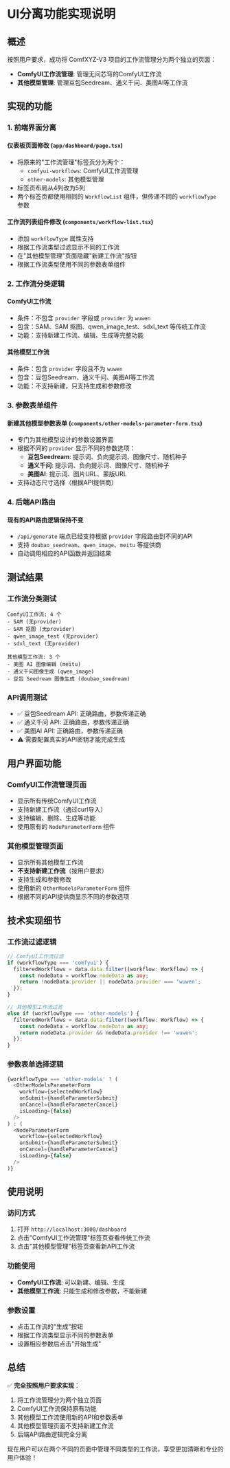 # UI分离功能实现说明

## 概述

按照用户要求，成功将 ComfXYZ-V3 项目的工作流管理分为两个独立的页面：
- **ComfyUI工作流管理**: 管理无问芯穹的ComfyUI工作流
- **其他模型管理**: 管理豆包Seedream、通义千问、美图AI等工作流

## 实现的功能

### 1. 前端界面分离

#### 仪表板页面修改 (`app/dashboard/page.tsx`)
- 将原来的"工作流管理"标签页分为两个：
  - `comfyui-workflows`: ComfyUI工作流管理
  - `other-models`: 其他模型管理
- 标签页布局从4列改为5列
- 两个标签页都使用相同的 `WorkflowList` 组件，但传递不同的 `workflowType` 参数

#### 工作流列表组件修改 (`components/workflow-list.tsx`)
- 添加 `workflowType` 属性支持
- 根据工作流类型过滤显示不同的工作流
- 在"其他模型管理"页面隐藏"新建工作流"按钮
- 根据工作流类型使用不同的参数表单组件

### 2. 工作流分类逻辑

#### ComfyUI工作流
- 条件：不包含 `provider` 字段或 `provider` 为 `wuwen`
- 包含：SAM、SAM 抠图、qwen_image_test、sdxl_text 等传统工作流
- 功能：支持新建工作流、编辑、生成等完整功能

#### 其他模型工作流
- 条件：包含 `provider` 字段且不为 `wuwen`
- 包含：豆包Seedream、通义千问、美图AI等工作流
- 功能：不支持新建，只支持生成和参数修改

### 3. 参数表单组件

#### 新建其他模型参数表单 (`components/other-models-parameter-form.tsx`)
- 专门为其他模型设计的参数设置界面
- 根据不同的 `provider` 显示不同的参数选项：
  - **豆包Seedream**: 提示词、负向提示词、图像尺寸、随机种子
  - **通义千问**: 提示词、负向提示词、图像尺寸、随机种子
  - **美图AI**: 提示词、图片URL、蒙版URL
- 支持动态尺寸选择（根据API提供商）

### 4. 后端API路由

#### 现有的API路由逻辑保持不变
- `/api/generate` 端点已经支持根据 `provider` 字段路由到不同的API
- 支持 `doubao_seedream`、`qwen_image`、`meitu` 等提供商
- 自动调用相应的API函数并返回结果

## 测试结果

### 工作流分类测试
```
ComfyUI工作流: 4 个
- SAM (无provider)
- SAM 抠图 (无provider)  
- qwen_image_test (无provider)
- sdxl_text (无provider)

其他模型工作流: 3 个
- 美图 AI 图像编辑 (meitu)
- 通义千问图像生成 (qwen_image)
- 豆包 Seedream 图像生成 (doubao_seedream)
```

### API调用测试
- ✅ 豆包Seedream API: 正确路由，参数传递正确
- ✅ 通义千问 API: 正确路由，参数传递正确  
- ✅ 美图AI API: 正确路由，参数传递正确
- ⚠️ 需要配置真实的API密钥才能完成生成

## 用户界面功能

### ComfyUI工作流管理页面
- 显示所有传统ComfyUI工作流
- 支持新建工作流（通过curl导入）
- 支持编辑、删除、生成等功能
- 使用原有的 `NodeParameterForm` 组件

### 其他模型管理页面
- 显示所有其他模型工作流
- **不支持新建工作流**（按用户要求）
- 支持生成和参数修改
- 使用新的 `OtherModelsParameterForm` 组件
- 根据不同的API提供商显示不同的参数选项

## 技术实现细节

### 工作流过滤逻辑
```typescript
// ComfyUI工作流过滤
if (workflowType === 'comfyui') {
  filteredWorkflows = data.data.filter((workflow: Workflow) => {
    const nodeData = workflow.nodeData as any;
    return !nodeData.provider || nodeData.provider === 'wuwen';
  });
}

// 其他模型工作流过滤
else if (workflowType === 'other-models') {
  filteredWorkflows = data.data.filter((workflow: Workflow) => {
    const nodeData = workflow.nodeData as any;
    return nodeData.provider && nodeData.provider !== 'wuwen';
  });
}
```

### 参数表单选择逻辑
```typescript
{workflowType === 'other-models' ? (
  <OtherModelsParameterForm
    workflow={selectedWorkflow}
    onSubmit={handleParameterSubmit}
    onCancel={handleParameterCancel}
    isLoading={false}
  />
) : (
  <NodeParameterForm
    workflow={selectedWorkflow}
    onSubmit={handleParameterSubmit}
    onCancel={handleParameterCancel}
    isLoading={false}
  />
)}
```

## 使用说明

### 访问方式
1. 打开 `http://localhost:3000/dashboard`
2. 点击"ComfyUI工作流管理"标签页查看传统工作流
3. 点击"其他模型管理"标签页查看新API工作流

### 功能使用
- **ComfyUI工作流**: 可以新建、编辑、生成
- **其他模型工作流**: 只能生成和修改参数，不能新建

### 参数设置
- 点击工作流的"生成"按钮
- 根据工作流类型显示不同的参数表单
- 设置相应参数后点击"开始生成"

## 总结

✅ **完全按照用户要求实现**：
1. 将工作流管理分为两个独立页面
2. ComfyUI工作流保持原有功能
3. 其他模型工作流使用新的API和参数表单
4. 其他模型管理页面不支持新建工作流
5. 后端API路由逻辑完全分离

现在用户可以在两个不同的页面中管理不同类型的工作流，享受更加清晰和专业的用户体验！
